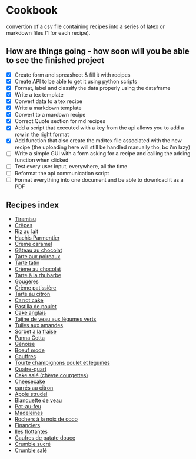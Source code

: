 # Cookbook
convertion of a csv file containing recipes into a series of latex or markdown files (1 for each recipe).

## How are things going - how soon will you be able to see the finished project

- [X] Create form and spreasheet & fill it with recipes
- [X] Create API to be able to get it using python scripts
- [X] Format, label and classify the data properly using the dataframe
- [X] Write a tex template
- [X] Convert data to a tex recipe
- [X] Write a markdown template
- [X] Convert to a mardown recipe
- [X] Correct Quote section for md recipes
- [X] Add a script that executed with a key from the api allows you to add a row in the right format
- [X] Add function that also create the md/tex file associated with the new recipe (the uploading here will still be handled manually tho, bc i'm lazy)
- [ ] Write a simple GUI with a form asking for a recipe and calling the adding function when clicked
- [ ] Test every user input, everywhere, all the time
- [ ] Reformat the api communication script
- [ ] Format everything into one document and be able to download it as a PDF

## Recipes index

- [Tiramisu](https://github.com/Abadacor/Cookbook/blob/master/mdRecipes/Tiramisu.md)
- [Crêpes](https://github.com/Abadacor/Cookbook/blob/master/mdRecipes/Crepes.md)
- [Riz au lait](https://github.com/Abadacor/Cookbook/blob/master/mdRecipes/Rizaulait.md)
- [Hachis Parmentier](https://github.com/Abadacor/Cookbook/blob/master/mdRecipes/HachisParmentier.md)
- [Crème caramel](https://github.com/Abadacor/Cookbook/blob/master/mdRecipes/Cremecaramel.md)
- [Gâteau au chocolat](https://github.com/Abadacor/Cookbook/blob/master/mdRecipes/Gateauauchocolat.md)
- [Tarte aux poireaux](https://github.com/Abadacor/Cookbook/blob/master/mdRecipes/Tarteauxpoireaux.md)
- [Tarte tatin](https://github.com/Abadacor/Cookbook/blob/master/mdRecipes/Tartetatin.md)
- [Crème au chocolat](https://github.com/Abadacor/Cookbook/blob/master/mdRecipes/Cremeauchocolat.md)
- [Tarte à la rhubarbe](https://github.com/Abadacor/Cookbook/blob/master/mdRecipes/Tartealarhubarbe.md)
- [Gougères](https://github.com/Abadacor/Cookbook/blob/master/mdRecipes/Gougeres.md)
- [Crème patissière](https://github.com/Abadacor/Cookbook/blob/master/mdRecipes/Cremepatissiere.md)
- [Tarte au citron](https://github.com/Abadacor/Cookbook/blob/master/mdRecipes/Tarteaucitron.md)
- [Carrot cake](https://github.com/Abadacor/Cookbook/blob/master/mdRecipes/Carrotcake.md)
- [Pastilla de poulet](https://github.com/Abadacor/Cookbook/blob/master/mdRecipes/Pastilladepoulet.md)
- [Cake anglais](https://github.com/Abadacor/Cookbook/blob/master/mdRecipes/Cakeanglais.md)
- [Tajine de veau aux légumes verts](https://github.com/Abadacor/Cookbook/blob/master/mdRecipes/Tajinedeveauauxlegumesverts.md)
- [Tuiles aux amandes](https://github.com/Abadacor/Cookbook/blob/master/mdRecipes/Tuilesauxamandes.md)
- [Sorbet à la fraise](https://github.com/Abadacor/Cookbook/blob/master/mdRecipes/Sorbetalafraise.md)
- [Panna Cotta](https://github.com/Abadacor/Cookbook/blob/master/mdRecipes/PannaCotta.md)
- [Génoise](https://github.com/Abadacor/Cookbook/blob/master/mdRecipes/Genoise.md)
- [Boeuf mode](https://github.com/Abadacor/Cookbook/blob/master/mdRecipes/Boeufmode.md)
- [Gauffres](https://github.com/Abadacor/Cookbook/blob/master/mdRecipes/Gauffres.md)
- [Tourte champignons poulet et légumes](https://github.com/Abadacor/Cookbook/blob/master/mdRecipes/Tourtechampignonspouletetlegumes.md)
- [Quatre-quart](https://github.com/Abadacor/Cookbook/blob/master/mdRecipes/Quatre-quart.md)
- [Cake salé (chèvre courgettes)](https://github.com/Abadacor/Cookbook/blob/master/mdRecipes/Cakesale(chevrecourgettes).md)
- [Cheesecake](https://github.com/Abadacor/Cookbook/blob/master/mdRecipes/Cheesecake.md)
- [carrés au citron](https://github.com/Abadacor/Cookbook/blob/master/mdRecipes/carresaucitron.md)
- [Apple strudel](https://github.com/Abadacor/Cookbook/blob/master/mdRecipes/Applestrudel.md)
- [Blanquette de veau](https://github.com/Abadacor/Cookbook/blob/master/mdRecipes/Blanquettedeveau.md)
- [Pot-au-feu](https://github.com/Abadacor/Cookbook/blob/master/mdRecipes/Pot-au-feu.md)
- [Madeleines](https://github.com/Abadacor/Cookbook/blob/master/mdRecipes/Madeleines.md)
- [Rochers à la noix de coco](https://github.com/Abadacor/Cookbook/blob/master/mdRecipes/Rochersalanoixdecoco.md)
- [Financiers](https://github.com/Abadacor/Cookbook/blob/master/mdRecipes/Financiers.md)
- [Iles flottantes](https://github.com/Abadacor/Cookbook/blob/master/mdRecipes/Ilesflottantes.md)
- [Gaufres de patate douce](https://github.com/Abadacor/Cookbook/blob/master/mdRecipes/Gaufresdepatatedouce.md)
- [Crumble sucré](https://github.com/Abadacor/Cookbook/blob/master/mdRecipes/Crumblesucre.md)
- [Crumble salé](https://github.com/Abadacor/Cookbook/blob/master/mdRecipes/Crumblesale.md)

